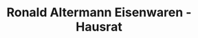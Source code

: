 ---
title: "Ronald Altermann Eisenwaren - Hausrat"
url: /berlin/ronald-altermann-eisenwaren-hausrat/
shop: Haushaltsartikel
---